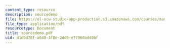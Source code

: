```yaml
---
content_type: resource
description: sourcedemo
file: https://ol-ocw-studio-app-production.s3.amazonaws.com/courses/mas-450-holographic-imaging-spring-2003/d1d6d78fa6403f8e2dd6e77960add0bf_sourcedemo.pdf
file_type: application/pdf
resourcetype: Document
title: sourcedemo.pdf
uid: d1d6d78f-a640-3f8e-2dd6-e77960add0bf
---
```

